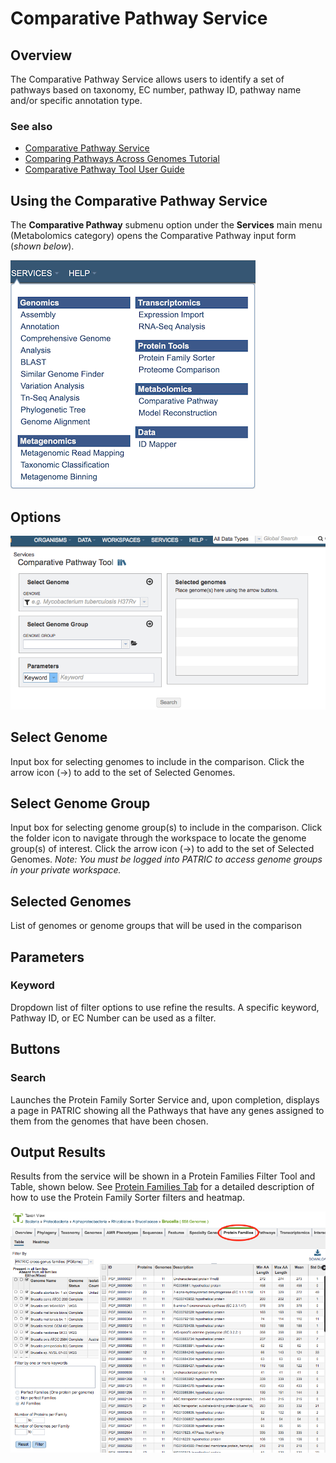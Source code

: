 # Comparative Pathway Service

## Overview
The Comparative Pathway Service allows users to identify a set of pathways based on taxonomy, EC number, pathway ID, pathway name and/or specific annotation type. 

### See also
* [Comparative Pathway Service](https://patricbrc.org/app/ComparativePathway)
* [Comparing Pathways Across Genomes Tutorial](https://docs.patricbrc.org//tutorial/comparative_pathways/comparative_pathways.html)
* [Comparative Pathway Tool User Guide](../organisms_taxon/pathways.html)

## Using the Comparative Pathway Service
The **Comparative Pathway** submenu option under the **Services** main menu (Metabolomics category) opens the Comparative Pathway input form (*shown below*).

![Comparative Pathway Service Menu](../images/services_menu.png)

## Options
![Comparative Pathway Service Input Form](../images/comparative_pathway_input_form.png) 

## Select Genome
Input box for selecting genomes to include in the comparison. Click the arrow icon (->) to add to the set of Selected Genomes.

## Select Genome Group
Input box for selecting genome group(s) to include in the comparison.  Click the folder icon to navigate through the workspace to locate the genome group(s) of interest. Click the arrow icon (->) to add to the set of Selected Genomes. *Note: You must be logged into PATRIC to access genome groups in your private workspace.*

## Selected Genomes
List of genomes or genome groups that will be used in the comparison

## Parameters

### Keyword
Dropdown list of filter options to use refine the results. A specific keyword, Pathway ID, or EC Number can be used as a filter. 

## Buttons

### Search
Launches the Protein Family Sorter Service and, upon completion, displays a page in PATRIC showing all the Pathways that have any genes assigned to them from the genomes that have been chosen.

## Output Results
Results from the service will be shown in a Protein Families Filter Tool and Table, shown below. See [Protein Families Tab](../organisms_taxon/protein_families.html) for a detailed description of how to use the Protein Family Sorter filters and heatmap.

![Protein Families Tab](../images/protein_families_tab.png)

